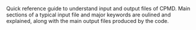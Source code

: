 Quick reference guide to understand input and output files of CPMD. Main sections of a typical input file and major keywords are oulined and explained, along with the main output files produced by the code.
